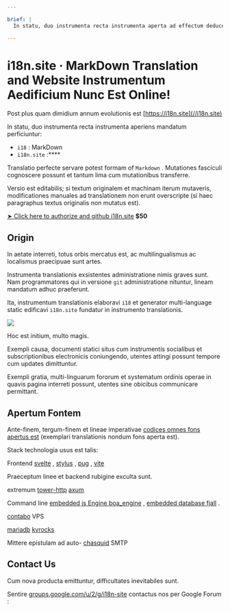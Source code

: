```yaml
---

brief: |
  In statu, duo instrumenta recta instrumenta aperta ad effectum deducenda sunt: i18 (MarkDown mandatum linee instrumenti translationis) et i18n.site (multi-lingua static documenti situs generantis)

---
```



# i18n.site · MarkDown Translation and Website Instrumentum Aedificium Nunc Est Online!

Post plus quam dimidium annum evolutionis est [https://i18n.site](//i18n.site)

In statu, duo instrumenta recta instrumenta aperiens mandatum perficiuntur:

* `i18` : MarkDown
* `i18n.site` :****

Translatio perfecte servare potest formam of `Markdown` . Mutationes fasciculi cognoscere possunt et tantum lima cum mutationibus transferre.

Versio est editabilis; si textum originalem et machinam iterum mutaveris, modificationes manuales ad translationem non erunt overscripte (si haec paragraphus textus originalis non mutatus est).

[➤ Click here to authorize and github i18n.site](https://github.com/login/oauth/authorize?client_id=Ov23liuGAmK0plc9FgB3&amp;scope=user:email,user:follow,public_repo) **$50**

## Origin

In aetate interreti, totus orbis mercatus est, ac multilingualismus ac localismus praecipuae sunt artes.

Instrumenta translationis exsistentes administratione nimis graves sunt. Nam programmatores qui in versione `git` administratione nituntur, lineam mandatum adhuc praeferunt.

Ita, instrumentum translationis elaboravi `i18` et generator multi-language static edificavi `i18n.site` fundatur in instrumento translationis.

![](https://p.3ti.site/1723777556.avif)

Hoc est initium, multo magis.

Exempli causa, documenti statici situs cum instrumentis socialibus et subscriptionibus electronicis coniungendo, utentes attingi possunt tempore cum updates dimittuntur.

Exempli gratia, multi-linguarum fororum et systematum ordinis operae in quavis pagina interreti possunt, utentes sine obicibus communicare permittant.

## Apertum Fontem

Ante-finem, tergum-finem et lineae imperativae [codices omnes fons apertus est](https://i18n.site/i18n.site/c/src) (exemplari translationis nondum fons aperta est).

Stack technologia usus est talis:

Frontend [svelte](https://svelte.dev) , [stylus](https://stylus-lang.com) , [pug](https://github.com/pugjs/pug) , [vite](https://github.com/vitejs/vite)

Praeceptum linee et backend rubigine exculta sunt.

extremum [tower-http](https://github.com/tower-rs/tower-http/releases) [axum](https://github.com/tokio-rs/axum)

Command line [embedded js Engine boa_engine](https://docs.rs/boa_engine) , [embedded database fjall](https://github.com/fjall-rs/fjall) .

[contabo](https://my.contabo.com) VPS

[mariadb](https://mariadb.org) [kvrocks](https://kvrocks.apache.org)

Mittere epistulam ad auto- [chasquid](https://github.com/albertito/chasquid) SMTP

## Contact Us

Cum nova producta emittuntur, difficultates inevitabiles sunt.

Sentire [groups.google.com/u/2/g/i18n-site](https://groups.google.com/u/2/g/i18n-site) contactus nos per Google Forum :